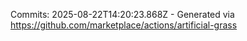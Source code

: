Commits: 2025-08-22T14:20:23.868Z - Generated via https://github.com/marketplace/actions/artificial-grass
<br>
